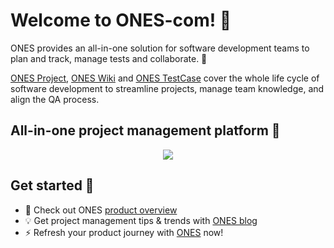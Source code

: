 # Welcome to ONES-com! 🎉
<p> </p>
<p>ONES provides an all-in-one solution for software development teams to plan and track, manage tests and collaborate. 👏</p>

[ONES Project](https://ones.com/products/project), [ONES Wiki](https://ones.com/products/wiki) and [ONES TestCase](https://ones.com/products/testcase) cover the whole life cycle of software development to streamline projects, manage team knowledge, and align the QA process. </p>


## All-in-one project management platform 🎯
<div align="center">
  <img src="https://cdn.ones.com/_next/static/media/all_in_one.2c3be0f4.webp"/>
</div>

## Get started 🙋
- :seedling: Check out ONES [product overview](https://youtu.be/DdW1HqZOJ2Y)
- 💡 Get project management tips & trends with [ONES blog](https://blog.ones.com/)
- :zap: Refresh your product journey with [ONES](https://ones.com/) now!
